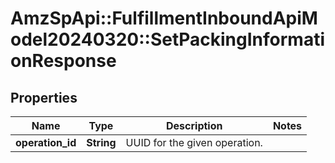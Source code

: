 # AmzSpApi::FulfillmentInboundApiModel20240320::SetPackingInformationResponse

## Properties
Name | Type | Description | Notes
------------ | ------------- | ------------- | -------------
**operation_id** | **String** | UUID for the given operation. | 

